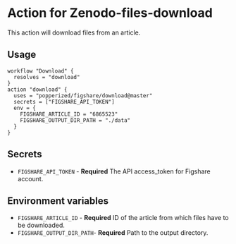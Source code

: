 # Action for Zenodo-files-download
This action will download files from an article.

## Usage

```hcl
workflow "Download" {
  resolves = "download"
}
action "download" {
  uses = "popperized/figshare/download@master"
  secrets = ["FIGSHARE_API_TOKEN"]
  env = {
    FIGSHARE_ARTICLE_ID = "6865523"
    FIGSHARE_OUTPUT_DIR_PATH = "./data"
  }
}
```
## Secrets
* `FIGSHARE_API_TOKEN` - **Required** The API access_token for Figshare account.

## Environment variables
* `FIGSHARE_ARTICLE_ID` - **Required** ID of the article from which files have to be downloaded.
* `FIGSHARE_OUTPUT_DIR_PATH`- **Required** Path to the output directory.

